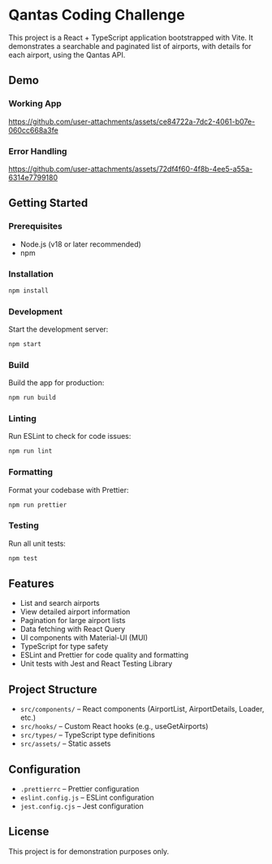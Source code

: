 # Qantas Coding Challenge

This project is a React + TypeScript application bootstrapped with Vite. It demonstrates a searchable and paginated list of airports, with details for each airport, using the Qantas API.

## Demo

### Working App
https://github.com/user-attachments/assets/ce84722a-7dc2-4061-b07e-060cc668a3fe

### Error Handling
https://github.com/user-attachments/assets/72df4f60-4f8b-4ee5-a55a-6314e7799180


## Getting Started

### Prerequisites
- Node.js (v18 or later recommended)
- npm

### Installation
```bash
npm install
```

### Development
Start the development server:
```bash
npm start
```

### Build
Build the app for production:
```bash
npm run build
```

### Linting
Run ESLint to check for code issues:
```bash
npm run lint
```

### Formatting
Format your codebase with Prettier:
```bash
npm run prettier
```

### Testing
Run all unit tests:
```bash
npm test
```

## Features
- List and search airports
- View detailed airport information
- Pagination for large airport lists
- Data fetching with React Query
- UI components with Material-UI (MUI)
- TypeScript for type safety
- ESLint and Prettier for code quality and formatting
- Unit tests with Jest and React Testing Library

## Project Structure
- `src/components/` – React components (AirportList, AirportDetails, Loader, etc.)
- `src/hooks/` – Custom React hooks (e.g., useGetAirports)
- `src/types/` – TypeScript type definitions
- `src/assets/` – Static assets

## Configuration
- `.prettierrc` – Prettier configuration
- `eslint.config.js` – ESLint configuration
- `jest.config.cjs` – Jest configuration

## License
This project is for demonstration purposes only.

